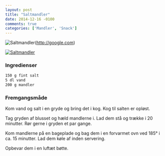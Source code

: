 ```yaml
---
layout: post
title: "Saltmandler"
date: 2014-12-16 -0100
comments: true
categories: ['Mandler', 'Snack']
---
```


![Saltmandler](https://images1-focus-opensocial.googleusercontent.com/gadgets/proxy?url=https%3A%2F%2Fonedrive.live.com%2Fdownload%3Fresid%3D642D8920DB2784EE!167220&container=focus&resize_w=700&refresh=31536000)(http://google.com)

[![Saltmandler](https://images1-focus-opensocial.googleusercontent.com/gadgets/proxy?url=https%3A%2F%2Fonedrive.live.com%2Fdownload%3Fresid%3D642D8920DB2784EE!167220&container=focus&resize_w=700&refresh=31536000)](http://google.com)

### Ingredienser
```bash
150 g fint salt
5 dl vand
200 g mandler
```

### Fremgangsmåde

Kom vand og salt i en gryde og bring det i kog. Kog til salten er opløst.

Tag gryden af blusset og hæld mandlerne i. Lad dem stå og trække i 20 minutter. Rør gerne i gryden et par gange.

Kom mandlerne på en bageplade og bag dem i en forvarmet ovn ved 185&deg; i ca. 15 minutter. Lad dem køle af inden servering.

Opbevar dem i en luftæt bøtte.